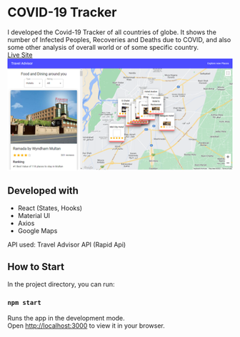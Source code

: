 # COVID-19 Tracker
I developed the Covid-19 Tracker of all countries of globe. It shows the number of Infected Peoples, Recoveries and Deaths due to COVID, and also some other analysis of overall world or of some specific country.
<br>
[Live Site](https://covid-tracker-react-tt.netlify.app)
![image](img.png)


## Developed with 
- React (States, Hooks)
- Material UI
- Axios
- Google Maps

API used: Travel Advisor API (Rapid Api)


## How to Start
In the project directory, you can run:
### `npm start`

Runs the app in the development mode.\
Open [http://localhost:3000](http://localhost:3000) to view it in your browser.
